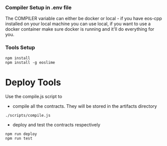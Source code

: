 ### Compiler Setup in .env file

The COMPILER variable can either be docker or local - if you have eos-cpp installed on your local machine you can use local, if you want to use a docker container make sure docker is running and it'll do everything for you.

### Tools Setup

```
npm install
npm install -g eoslime
```

# Deploy Tools

Use the compile.js script to 

 * compile all the contracts. They will be stored in the artifacts directory

```
./scripts/compile.js
```

 * deploy and test the contracts respectively

```
npm run deploy
npm run test
```




